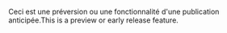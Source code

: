 <span data-ttu-id="eb18f-101">Ceci est une préversion ou une fonctionnalité d'une publication anticipée.</span><span class="sxs-lookup"><span data-stu-id="eb18f-101">This is a preview or early release feature.</span></span>